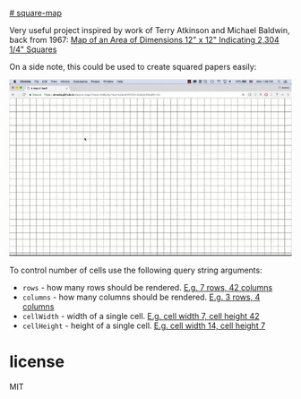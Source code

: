 [# square-map](https://anvaka.github.io/square-map/)

Very useful project inspired by work of Terry Atkinson and Michael Baldwin,
back from 1967: [Map of an Area of Dimensions 12" x 12" Indicating 2,304 1/4" Squares
](https://www.moma.org/collection/works/75331)

On a side note, this could be used to create squared papers easily:

[![demo](https://raw.githubusercontent.com/anvaka/square-map/master/paper-demo.gif)](https://anvaka.github.io/square-map/?rows=55&columns=42&cellWidth=42&cellHeight=42)

To control number of cells use the following query string arguments:

* `rows` - how many rows should be rendered. [E.g. 7 rows, 42 columns](https://anvaka.github.io/square-map/?rows=7&columns=42&cellWidth=42&cellHeight=42)
* `columns` - how many columns should be rendered. [E.g. 3 rows, 4 columns](https://anvaka.github.io/square-map/?rows=3&columns=4&cellWidth=42&cellHeight=42)
* `cellWidth` - width of a single cell. [E.g. cell width 7, cell height 42](https://anvaka.github.io/square-map/?rows=42&columns=42&cellWidth=7&cellHeight=42)
* `cellHeight` - height of a single cell. [E.g. cell width 14, cell height 7](https://anvaka.github.io/square-map/?rows=42&columns=42&cellWidth=14&cellHeight=7)

# license

MIT
